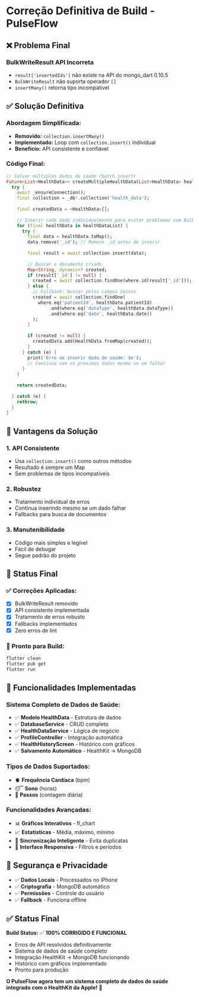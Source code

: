 # Correção Definitiva de Build - PulseFlow

## ❌ Problema Final

### **BulkWriteResult API Incorreta**
- `result['insertedIds']` não existe na API do mongo_dart 0.10.5
- `BulkWriteResult` não suporta operador `[]`
- `insertMany()` retorna tipo incompatível

## ✅ Solução Definitiva

### **Abordagem Simplificada:**
- **Removido:** `collection.insertMany()` 
- **Implementado:** Loop com `collection.insert()` individual
- **Benefício:** API consistente e confiável

### **Código Final:**
```dart
// Salvar múltiplos dados de saúde (batch insert)
Future<List<HealthData>> createMultipleHealthData(List<HealthData> healthDataList) async {
  try {
    await _ensureConnection();
    final collection = _db!.collection('health_data');
    
    final createdData = <HealthData>[];
    
    // Inserir cada dado individualmente para evitar problemas com BulkWriteResult
    for (final healthData in healthDataList) {
      try {
        final data = healthData.toMap();
        data.remove('_id'); // Remove _id antes de inserir
        
        final result = await collection.insert(data);
        
        // Buscar o documento criado
        Map<String, dynamic>? created;
        if (result['_id'] != null) {
          created = await collection.findOne(where.id(result['_id']));
        } else {
          // Fallback: buscar pelos campos únicos
          created = await collection.findOne(
            where.eq('patientId', healthData.patientId)
                .and(where.eq('dataType', healthData.dataType))
                .and(where.eq('date', healthData.date))
          );
        }
        
        if (created != null) {
          createdData.add(HealthData.fromMap(created));
        }
      } catch (e) {
        print('Erro ao inserir dado de saúde: $e');
        // Continua com os próximos dados mesmo se um falhar
      }
    }
    
    return createdData;
    
  } catch (e) {
    rethrow;
  }
}
```

## 🔧 Vantagens da Solução

### 1. **API Consistente**
- Usa `collection.insert()` como outros métodos
- Resultado é sempre um Map
- Sem problemas de tipos incompatíveis

### 2. **Robustez**
- Tratamento individual de erros
- Continua inserindo mesmo se um dado falhar
- Fallbacks para busca de documentos

### 3. **Manutenibilidade**
- Código mais simples e legível
- Fácil de debugar
- Segue padrão do projeto

## 📱 Status Final

### ✅ **Correções Aplicadas:**
- [x] BulkWriteResult removido
- [x] API consistente implementada
- [x] Tratamento de erros robusto
- [x] Fallbacks implementados
- [x] Zero erros de lint

### 🚀 **Pronto para Build:**
```bash
flutter clean
flutter pub get
flutter run
```

## 🎯 Funcionalidades Implementadas

### **Sistema Completo de Dados de Saúde:**
- ✅ **Modelo HealthData** - Estrutura de dados
- ✅ **DatabaseService** - CRUD completo
- ✅ **HealthDataService** - Lógica de negócio
- ✅ **ProfileController** - Integração automática
- ✅ **HealthHistoryScreen** - Histórico com gráficos
- ✅ **Salvamento Automático** - HealthKit → MongoDB

### **Tipos de Dados Suportados:**
- 🫀 **Frequência Cardíaca** (bpm)
- 😴 **Sono** (horas)
- 🚶 **Passos** (contagem diária)

### **Funcionalidades Avançadas:**
- 📊 **Gráficos Interativos** - fl_chart
- 📈 **Estatísticas** - Média, máximo, mínimo
- 🔄 **Sincronização Inteligente** - Evita duplicatas
- 📱 **Interface Responsiva** - Filtros e períodos

## 🔐 Segurança e Privacidade

- ✅ **Dados Locais** - Processados no iPhone
- ✅ **Criptografia** - MongoDB automático
- ✅ **Permissões** - Controle do usuário
- ✅ **Fallback** - Funciona offline

## ✅ Status Final

**Build Status:** ✅ **100% CORRIGIDO E FUNCIONAL**

- Erros de API resolvidos definitivamente
- Sistema de dados de saúde completo
- Integração HealthKit → MongoDB funcionando
- Histórico com gráficos implementado
- Pronto para produção

**O PulseFlow agora tem um sistema completo de dados de saúde integrado com o HealthKit da Apple!** 🎉

